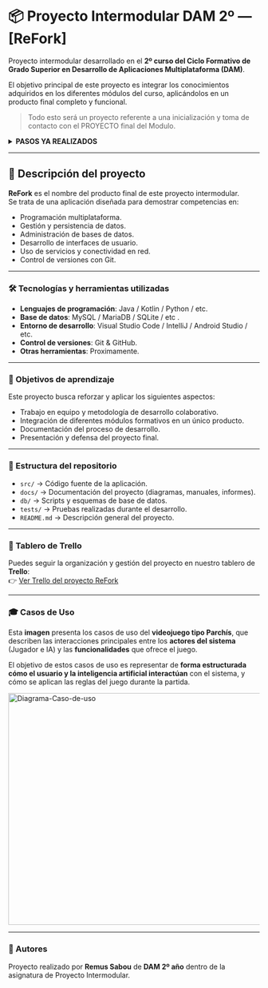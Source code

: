 # 📦 Proyecto Intermodular DAM 2º — [ReFork]

Proyecto intermodular desarrollado en el **2º curso del Ciclo Formativo de Grado Superior en Desarrollo de Aplicaciones Multiplataforma (DAM)**.  

El objetivo principal de este proyecto es integrar los conocimientos adquiridos en los diferentes módulos del curso, aplicándolos en un producto final completo y funcional.

> Todo esto será un proyecto referente a una inicialización y toma de contacto con el PROYECTO final del Modulo.

<details>
  <summary><b>PASOS YA REALIZADOS</b></summary>
  
  | PASOS Y PROCESOS DEL PROYECTO | Fecha |
  |-----------|-----------|
  | ✅ Inicialización del Proyecto  | 10/09/2025 |
  | 📄 Diseño de GDD - Diseño del Juego | 24/09/2025 |
  
  
</details>


---

## 🚀 Descripción del proyecto

**ReFork** es el nombre del producto final de este proyecto intermodular.  
Se trata de una aplicación diseñada para demostrar competencias en:

- Programación multiplataforma.  
- Gestión y persistencia de datos.  
- Administración de bases de datos.  
- Desarrollo de interfaces de usuario.  
- Uso de servicios y conectividad en red.  
- Control de versiones con Git.  

---

### 🛠️ Tecnologías y herramientas utilizadas

- **Lenguajes de programación**: Java / Kotlin / Python / etc.  
- **Base de datos**: MySQL / MariaDB / SQLite / etc .  
- **Entorno de desarrollo**: Visual Studio Code / IntelliJ / Android Studio / etc.  
- **Control de versiones**: Git & GitHub.  
- **Otras herramientas**: Proximamente.  

---

### 🎯 Objetivos de aprendizaje

Este proyecto busca reforzar y aplicar los siguientes aspectos:  

- Trabajo en equipo y metodología de desarrollo colaborativo.  
- Integración de diferentes módulos formativos en un único producto.  
- Documentación del proceso de desarrollo.  
- Presentación y defensa del proyecto final.  

---

### 📂 Estructura del repositorio

- `src/` → Código fuente de la aplicación.  
- `docs/` → Documentación del proyecto (diagramas, manuales, informes).  
- `db/` → Scripts y esquemas de base de datos.  
- `tests/` → Pruebas realizadas durante el desarrollo.  
- `README.md` → Descripción general del proyecto.  

---

### 📌 Tablero de Trello

Puedes seguir la organización y gestión del proyecto en nuestro tablero de **Trello**:  
👉 [Ver Trello del proyecto ReFork](https://trello.com/invite/b/68c121987ca4c9e30557af7d/ATTI943ed28d25d39dee48b88836405d646212C167EB/pryct-refork)

---

### 🎓​ Casos de Uso
Esta **imagen** presenta los casos de uso del **videojuego tipo Parchís**, que describen las interacciones principales entre los **actores del sistema** (Jugador e IA) y las **funcionalidades** que ofrece el juego.

El objetivo de estos casos de uso es representar de **forma estructurada cómo el usuario y la inteligencia artificial interactúan** con el sistema, y cómo se aplican las reglas del juego durante la partida.

<img width="801" height="464" alt="Diagrama-Caso-de-uso" src="https://github.com/user-attachments/assets/f515e330-1b86-45b2-a792-4cbad791c05e" />

---

### 👥 Autores

Proyecto realizado por **Remus Sabou** de **DAM 2º año** dentro de la asignatura de Proyecto Intermodular.  
